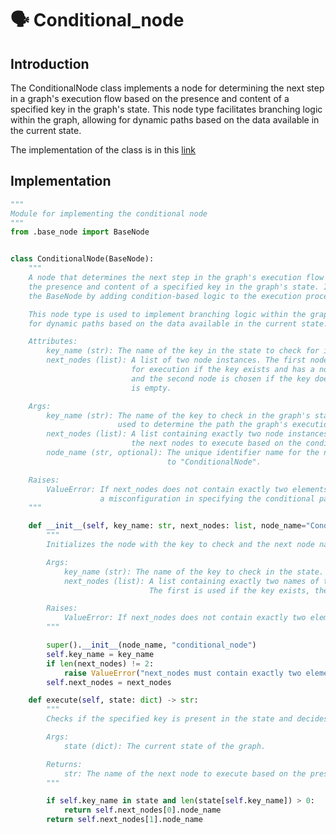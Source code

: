 # 🗣️ Conditional_node
## Introduction
The ConditionalNode class implements a node for determining the next step in a graph's execution flow based on the presence and content of a specified key in the graph's state. This node type facilitates branching logic within the graph, allowing for dynamic paths based on the data available in the current state.

The implementation of the class is in this [link](https://github.com/VinciGit00/Scrapegraph-ai/blob/main/scrapegraphai/nodes/conditional_node.py)
## Implementation
```python
""" 
Module for implementing the conditional node
"""
from .base_node import BaseNode


class ConditionalNode(BaseNode):
    """
    A node that determines the next step in the graph's execution flow based on 
    the presence and content of a specified key in the graph's state. It extends 
    the BaseNode by adding condition-based logic to the execution process.

    This node type is used to implement branching logic within the graph, allowing 
    for dynamic paths based on the data available in the current state.

    Attributes:
        key_name (str): The name of the key in the state to check for its presence.
        next_nodes (list): A list of two node instances. The first node is chosen 
                           for execution if the key exists and has a non-empty value, 
                           and the second node is chosen if the key does not exist or 
                           is empty.

    Args:
        key_name (str): The name of the key to check in the graph's state. This is 
                        used to determine the path the graph's execution should take.
        next_nodes (list): A list containing exactly two node instances, specifying 
                           the next nodes to execute based on the condition's outcome.
        node_name (str, optional): The unique identifier name for the node. Defaults 
                                   to "ConditionalNode".

    Raises:
        ValueError: If next_nodes does not contain exactly two elements, indicating 
                    a misconfiguration in specifying the conditional paths.
    """

    def __init__(self, key_name: str, next_nodes: list, node_name="ConditionalNode"):
        """
        Initializes the node with the key to check and the next node names based on the condition.

        Args:
            key_name (str): The name of the key to check in the state.
            next_nodes (list): A list containing exactly two names of the next nodes.
                               The first is used if the key exists, the second if it does not.

        Raises:
            ValueError: If next_nodes does not contain exactly two elements.
        """

        super().__init__(node_name, "conditional_node")
        self.key_name = key_name
        if len(next_nodes) != 2:
            raise ValueError("next_nodes must contain exactly two elements.")
        self.next_nodes = next_nodes

    def execute(self, state: dict) -> str:
        """
        Checks if the specified key is present in the state and decides the next node accordingly.

        Args:
            state (dict): The current state of the graph.

        Returns:
            str: The name of the next node to execute based on the presence of the key.
        """

        if self.key_name in state and len(state[self.key_name]) > 0:
            return self.next_nodes[0].node_name
        return self.next_nodes[1].node_name
```
